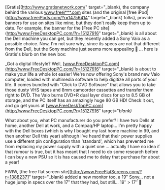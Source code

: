 [Gratis](http://www.gratisnetwork.com/" target="_blank), the company behind the various www.free\***.com sites (and the original [free iPod](http://www.freeiPods.com/?r=14756414" target="_blank) folks), provide banners for use on sites like mine, but they don't really keep them up to date. For example, the banner for the [Free PC site](http://www.FreeDesktopPC.com/?r=15127916" target="_blank) is all about the Dell machine you can get, but they recently added a Sony Vaio as a possible choice. Now, I'm not sure why, since its specs are not that different from the Dell, but the Sony machine just seems more appealing 🙂 ... here is Gratis's blurb on the new box:

_Got a digital lifestyle? Well, [www.FreeDesktopPC.com](http://www.FreeDesktopPC.com/?r=15127916" target="_blank) is about to make your life a whole lot easier! We're now offering Sony's brand new Vaio computer, loaded with multimedia software to help digitize all parts of your life. It comes bundled with "Click to DVD Software" that allows you to take those dusty VHS tapes and 8mm camcorder cassettes and transfer them right to DVD. The Vaio burns DVD+R dual layer discs for up to 8.5 GB of storage, and the PC itself has an amazingly huge 80 GB HD! Check it out, and go get yours at [www.FreeDeskTopPC.com](http://www.FreeDesktopPC.com/?r=15127916" target="_blank)_

What about you, what PC manufacturer do you prefer? I have two Dells at home, another Dell at work, and a Compaq/HP laptop... I'm pretty happy with the Dell boxes (which is why I bought my last home machine in 99, and then another Dell this year) although I've heard that their power supplies use a different pin configuration than &#8216;standard', which has prevented me from replacing my power supply with a quiet one ... actually I have no idea if that rumour is true, but it has meant that I need to do some research before I can buy a new PSU so it is has caused me to delay that purchase for about a year!

FWIW, [the free flat screen site](http://www.FreeFlatScreens.com/?r=13882371" target="_blank) added a new monitor too, a 19&#8243; Sony... not a huge jump in specs over the 17&#8243; that they had, but still... 19&#8243; > 17&#8243; 🙂